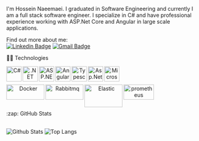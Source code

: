 I'm Hossein Naeemaei. I graduated in Software Engineering and currently I am a full stack software engineer. I specialize in C# and have professional experience working with ASP.Net Core and Angular in large scale applications. 
 

Find out more about me:
<br /> 
[![Linkedin Badge](https://img.shields.io/badge/-Naeemaei-blue?style=flat-square&logo=Linkedin&logoColor=white&link=https://www.linkedin.com/in/hossein-naeemaei-0768b7172/)](https://www.linkedin.com/in/hossein-naeemaei-0768b7172/)
[![Gmail Badge](https://img.shields.io/badge/-hossein.naeemaei@gmail.com-c14438?style=flat-square&logo=Gmail&logoColor=white&link=mailto:hossein.naeemaei@gmail.com)](mailto:hossein.naeemaei@gmail.com)

  <summary>👨‍💻 Technologies </summary>
  
   
  
  <p align="center">
    <a href="https://docs.microsoft.com/dotnet/csharp/" target="_blank"><img align="left" alt="C#" width="40" height="40" src="https://upload.wikimedia.org/wikipedia/commons/0/0d/C_Sharp_wordmark.svg" /></a>
    <a href="https://docs.microsoft.com/dotnet/" target="_blank"><img align="left" alt=".NET Core" width="40" height="40" src="https://upload.wikimedia.org/wikipedia/commons/e/ee/.NET_Core_Logo.svg" /></a>
    <a href="https://docs.microsoft.com/aspnet/core/" target="_blank"><img align="left" alt="ASP.NET Core" width="40" height="40" src="http://umutluoglu.com/wp-content/uploads/2016/07/aspnet-core-logo.png" /></a>    
    <a href="https://angular.io/" target="_blank"><img align="left" alt="Angular" width="40" height="40" src="https://simpleicons.org/icons/angular.svg" /></a>
    <a href="https://www.typescriptlang.org/" target="_blank"><img align="left" alt="Typescript" width="40" height="40" src="https://upload.wikimedia.org/wikipedia/commons/4/4c/Typescript_logo_2020.svg" /></a>
  <a href="https://docs.microsoft.com/en-us/aspnet/mvc/" target="_blank"><img align="left" alt="Asp.Net Mvc" width="40" height="40" src="http://bayanbox.ir/view/1527584569233194361/aspnetmvclogo.png"
  <img src="https://img.icons8.com/color/48/000000/microsoft-sql-server.png" />

<img src="file:///C:/Users/naeemaei.h/Downloads/cdnlogo_microsoft-sql-server.svg" width="40" height="40" align="left" alt="Microsoft Sql Server" />


<a href="https://iconscout.com/icons/sql" target="_blank" width="40" height="40" align="left" alt="Microsoft SQL Server"    ></a> <a href="https://iconscout.com/contributors/icon-mafia" target="_blank"></a>
  <br />
    <br />
  <p align="center">
          <a href="https://www.docker.com/" target="_blank"><img align="left" alt="Docker" width="100" height="40" src="https://upload.wikimedia.org/wikipedia/commons/4/4e/Docker_%28container_engine%29_logo.svg" /></a>
      <a href="https://www.rabbitmq.com/" target="_blank"><img align="left" alt="Rabbitmq" width="100" height="40" src="https://upload.wikimedia.org/wikipedia/commons/7/71/RabbitMQ_logo.svg" /></a>
          <a href="https://www.elastic.co/" target="_blank"><img align="left" alt="Elastic" width="100" height="60" src="https://upload.wikimedia.org/wikipedia/commons/f/f4/Elasticsearch_logo.svg" /></a>
          <a href="https://prometheus.io/" target="_blank"><img align="left" alt="prometheus" width="80" height="40" src="https://upload.wikimedia.org/wikipedia/commons/3/38/Prometheus_software_logo.svg" /></a>

  </p>
  
  <br />
  <br />  
    <br />
      <br />
  
<summary>:zap: GitHub Stats</summary>

  <br />


![Github Stats](https://github-readme-stats.vercel.app/api?username=HNaeemaei8&count_private=true&show_icons=true&include_all_commits=true)
![Top Langs](https://github-readme-stats.vercel.app/api/top-langs/?username=naeemaei&hide=TeX&layout=compact)
